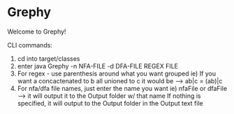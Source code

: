 # Grephy

Welcome to Grephy!

CLI commands:
1. cd into target/classes
2. enter java Grephy -n NFA-FILE -d DFA-FILE REGEX FILE
3. For regex - use parenthesis around what you want grouped
  ie) If you want a concactenated to b all unioned to c it would be --> ab|c = (ab)|c
4. For nfa/dfa file names, just enter the name you want
  ie) nfaFile or dfaFile --> it will output it to the Output folder w/ that name
          If nothing is specified, it will output to the Output folder in the Output text file
 
